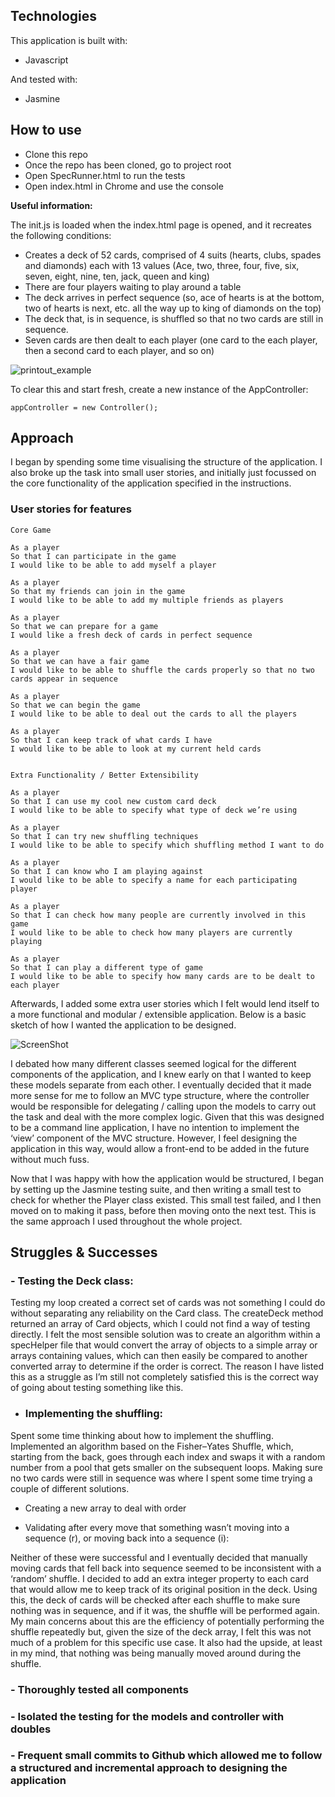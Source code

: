 ## Technologies

This application is built with:
- Javascript

And tested with:
- Jasmine

## How to use

- Clone this repo
- Once the repo has been cloned, go to project root
- Open SpecRunner.html to run the tests
- Open index.html in Chrome and use the console

**Useful information:**

The init.js is loaded when the index.html page is opened, and it recreates the following conditions:

- Creates a deck of 52 cards, comprised of 4 suits (hearts, clubs, spades and diamonds) each with 13 values (Ace, two, three, four, five, six, seven, eight, nine, ten, jack, queen and king)
- There are four players waiting to play around a table
- The deck arrives in perfect sequence (so, ace of hearts is at the bottom, two of hearts is next, etc. all the way up to king of diamonds on the top)
- The deck that, is in sequence, is shuffled so that no two cards are still in sequence.
- Seven cards are then dealt to each player (one card to the each player, then a second card to each player, and so on)

![printout_example](https://image.ibb.co/f0Zv2v/Screen_Shot_2017_07_12_at_23_38_53.png)


To clear this and start fresh, create a new instance of the AppController:

```
appController = new Controller();
```

## Approach

I began by spending some time visualising the structure of the application.  I also broke up the task into small user stories, and initially just focussed on the core functionality of the application specified in the instructions.  

### User stories for features
```
Core Game

As a player
So that I can participate in the game
I would like to be able to add myself a player

As a player
So that my friends can join in the game
I would like to be able to add my multiple friends as players

As a player
So that we can prepare for a game
I would like a fresh deck of cards in perfect sequence

As a player
So that we can have a fair game
I would like to be able to shuffle the cards properly so that no two cards appear in sequence

As a player
So that we can begin the game
I would like to be able to deal out the cards to all the players

As a player
So that I can keep track of what cards I have
I would like to be able to look at my current held cards


Extra Functionality / Better Extensibility

As a player
So that I can use my cool new custom card deck
I would like to be able to specify what type of deck we’re using

As a player
So that I can try new shuffling techniques
I would like to be able to specify which shuffling method I want to do

As a player
So that I can know who I am playing against
I would like to be able to specify a name for each participating player

As a player
So that I can check how many people are currently involved in this game
I would like to be able to check how many players are currently playing

As a player
So that I can play a different type of game
I would like to be able to specify how many cards are to be dealt to each player
```

Afterwards, I added some extra user stories which I felt would lend itself to a more functional and modular / extensible application.  Below is a basic sketch of how I wanted the application to be designed.

![ScreenShot](https://image.ibb.co/mV7Xhv/20170712_220101.jpg)

I debated how many different classes seemed logical for the different components of the application, and I knew early on that I wanted to keep these models separate from each other.  I eventually decided that it made more sense for me to follow an MVC type structure, where the controller would be responsible for delegating / calling upon the models to carry out the task and deal with the more complex logic.  Given that this was designed to be a command line application, I have no intention to implement the ‘view’ component of the MVC structure.  However, I feel designing the application in this way, would allow a front-end to be added in the future without much fuss.

Now that I was happy with how the application would be structured, I began by setting up the Jasmine testing suite, and then writing a small test to check for whether the Player class existed.  This small test failed, and I then moved on to making it pass, before then moving onto the next test.  This is the same approach I used throughout the whole project.

## Struggles & Successes

### - Testing the Deck class:

Testing my loop created a correct set of cards was not something I could do without separating any reliability on the Card class.  The createDeck method returned an array of Card objects, which I could not find a way of testing directly.  I felt the most sensible solution was to create an algorithm within a specHelper file that would convert the array of objects to a simple array or arrays containing values, which can then easily be compared to another converted array to determine if the order is correct.  The reason I have listed this as a struggle as I’m still not completely satisfied this is the correct way of going about testing something like this.

- ### Implementing the shuffling:

Spent some time thinking about how to implement the shuffling.  Implemented an algorithm based on the Fisher–Yates Shuffle, which, starting from the back, goes through each index and swaps it with a random number from a pool that gets smaller on the subsequent loops.  Making sure no two cards were still in sequence was where I spent some time trying a couple of different solutions.   

- Creating a new array to deal with order

- Validating after every move that something wasn’t moving into a sequence (r), or moving back into a sequence (i):

Neither of these were successful and I eventually decided that manually moving cards that fell back into sequence seemed to be inconsistent with a ‘random’ shuffle.  I decided to add an extra integer property to each card that would allow me to keep track of its original position in the deck.  Using this, the deck of cards will be checked after each shuffle to make sure nothing was in sequence, and if it was, the shuffle will be performed again.  My main concerns about this are the efficiency of potentially performing the shuffle repeatedly but, given the size of the deck array, I felt this was not much of a problem for this specific use case.  It also had the upside, at least in my mind, that nothing was being manually moved around during the shuffle.

### - Thoroughly tested all components

### - Isolated the testing for the models and controller with doubles

### - Frequent small commits to Github which allowed me to follow a structured and incremental approach to designing the application
